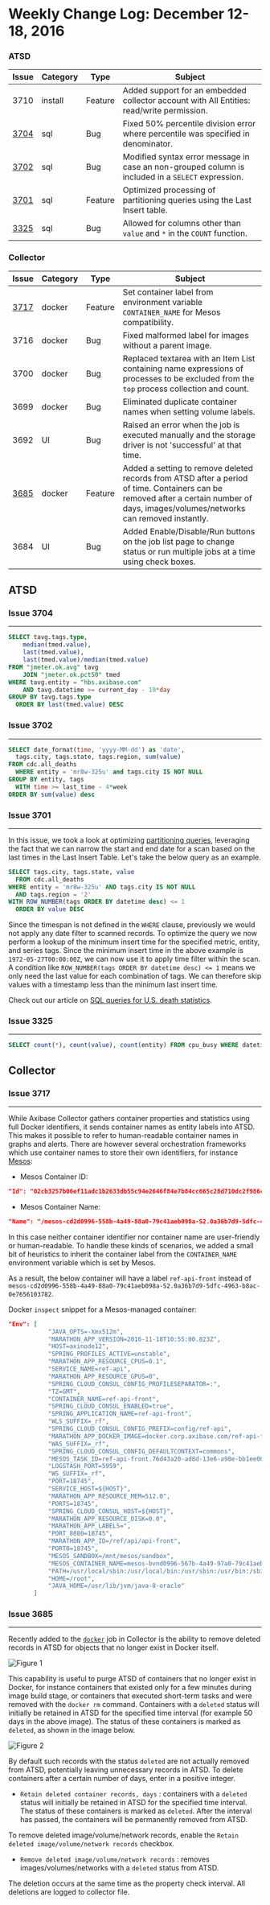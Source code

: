 Weekly Change Log: December 12-18, 2016
=======================================

### ATSD

| Issue    | Category        | Type            | Subject                                                   |
|----------|-----------------|-----------------|-----------------------------------------------------------|
| 3710     | install         | Feature         | Added support for an embedded collector account with All Entities: read/write permission.                                      |
| [3704](#issue-3704)     | sql             | Bug             | Fixed 50% percentile division error where percentile was specified in denominator.                              |
| [3702](#issue-3702)     | sql             | Bug             | Modified syntax error message in case an non-grouped column is included in a `SELECT` expression.                          |
| [3701](#issue-3701)     | sql             | Feature         | Optimized processing of partitioning queries using the Last Insert table.                        |
| [3325](#issue-3325)     | sql             | Bug             | Allowed for columns other than `value` and `*` in the `COUNT` function.                                  |

### Collector

| Issue    | Category        | Type            | Subject                                                   |       
|----------|-----------------|-----------------|-----------------------------------------------------------|
| [3717](#issue-3717)     | docker          | Feature         | Set container label from environment variable `CONTAINER_NAME` for Mesos compatibility. |
| 3716     | docker          | Bug             | Fixed malformed label for images without a parent image. |
| 3700     | docker          | Bug             | Replaced textarea with an Item List containing name expressions of processes to be excluded from the `top` process collection and count. |
| 3699     | docker          | Bug             | Eliminated duplicate container names when setting volume labels.      |
| 3692     | UI              | Bug             | Raised an error when the job is executed manually and the storage driver is not 'successful' at that time. |
| [3685](#issue-3685)     | docker          | Feature         | Added a setting to remove deleted records from ATSD after a period of time. Containers can be removed after a certain number of days, images/volumes/networks can removed instantly. |
| 3684     | UI              | Bug             | Added Enable/Disable/Run buttons on the job list page to change status or run multiple jobs at a time using check boxes.                             |

## ATSD

### Issue 3704
--------------

```sql
SELECT tavg.tags.type,
    median(tmed.value),
    last(tmed.value),
    last(tmed.value)/median(tmed.value)
FROM "jmeter.ok.avg" tavg
    JOIN "jmeter.ok.pct50" tmed
WHERE tavg.entity = "hbs.axibase.com"
    AND tavg.datetime >= current_day - 10*day
GROUP BY tavg.tags.type
  ORDER BY last(tmed.value) DESC
```

### Issue 3702
--------------

```sql
SELECT date_format(time, 'yyyy-MM-dd') as 'date',
  tags.city, tags.state, tags.region, sum(value)
FROM cdc.all_deaths
  WHERE entity = 'mr8w-325u' and tags.city IS NOT NULL
GROUP BY entity, tags
  WITH time >= last_time - 4*week
ORDER BY sum(value) desc
```

### Issue 3701
--------------

In this issue, we took a look at optimizing [partitioning queries](../../sql#partitioning), leveraging the fact that we can narrow the start and end date for a scan based on the last times in the Last
Insert Table. Let's take the below query as an example.

```sql
SELECT tags.city, tags.state, value
  FROM cdc.all_deaths
WHERE entity = 'mr8w-325u' AND tags.city IS NOT NULL
  AND tags.region = '2'
WITH ROW_NUMBER(tags ORDER BY datetime desc) <= 1
  ORDER BY value DESC
```

Since the timespan is not defined in the `WHERE` clause, previously we would not apply any date filter to scanned records.
To optimize the query we now perform a lookup of the minimum insert time for the specified metric, entity, and series tags.
Since the minimum insert time in the above example is `1972-05-27T00:00:00Z`, we can now use it to apply time filter within the scan. A condition like `ROW_NUMBER(tags ORDER BY datetime desc) <= 1` means we
only need the last value for each combination of tags. We can therefore skip values with a timestamp less than the minimum last insert time.

Check out our article on [SQL queries for U.S. death statistics](https://github.com/axibase/atsd-use-cases/blob/master/USMortality/README.md).

### Issue 3325
--------------

```sql
SELECT count(*), count(value), count(entity) FROM cpu_busy WHERE datetime > previous_minute GROUP BY entity
```

## Collector

### Issue 3717
--------------

While Axibase Collector gathers container properties and statistics using full Docker identifiers, it sends container names as entity labels into ATSD. This makes it possible to refer
to human-readable container names in graphs and alerts. There are however several orchestration frameworks which use container names to store their own identifiers, for
instance [Mesos](https://mesos.apache.org/):

* Mesos Container ID:

```json
"Id": "02cb3257b06ef11adc1b2633db55c94e2646f84e7b84cc665c28d710dc2f986c"
```

* Mesos Container Name:

```json
"Name": "/mesos-cd2d0996-558b-4a49-88a0-79c41aeb098a-S2.0a36b7d9-5dfc-4963-b8ac-0e7656103782"
```

In this case neither container identifier nor container name are user-friendly or human-readable. To handle these kinds of scenarios, we added a small bit of heuristics to inherit the container
label from the `CONTAINER_NAME` environment variable which is set by Mesos.

As a result, the below container will have a label `ref-api-front` instead of `mesos-cd2d0996-558b-4a49-88a0-79c41aeb098a-S2.0a36b7d9-5dfc-4963-b8ac-0e7656103782`.

Docker `inspect` snippet for a Mesos-managed container:

```json
"Env": [
           "JAVA_OPTS=-Xmx512m",
           "MARATHON_APP_VERSION=2016-11-18T10:55:00.823Z",
           "HOST=axinode12",
           "SPRING_PROFILES_ACTIVE=unstable",
           "MARATHON_APP_RESOURCE_CPUS=0.1",
           "SERVICE_NAME=ref-api",
           "MARATHON_APP_RESOURCE_GPUS=0",
           "SPRING_CLOUD_CONSUL_CONFIG_PROFILESEPARATOR=:",
           "TZ=GMT",
           "CONTAINER_NAME=ref-api-front",
           "SPRING_CLOUD_CONSUL_ENABLED=true",
           "SPRING_APPLICATION_NAME=ref-api-front",
           "WLS_SUFFIX=_rf",
           "SPRING_CLOUD_CONSUL_CONFIG_PREFIX=config/ref-api",
           "MARATHON_APP_DOCKER_IMAGE=docker.corp.axibase.com/ref-api-front:2.0.3",
           "WAS_SUFFIX=_rf",
           "SPRING_CLOUD_CONSUL_CONFIG_DEFAULTCONTEXT=commons",
           "MESOS_TASK_ID=ref-api-front.76d43a20-ad8d-13e6-a98e-bb1ee0814583",
           "LOGSTASH_PORT=5959",
           "WS_SUFFIX=_rf",
           "PORT=18745",
           "SERVICE_HOST=${HOST}",
           "MARATHON_APP_RESOURCE_MEM=512.0",
           "PORTS=18745",
           "SPRING_CLOUD_CONSUL_HOST=${HOST}",
           "MARATHON_APP_RESOURCE_DISK=0.0",
           "MARATHON_APP_LABELS=",
           "PORT_8080=18745",
           "MARATHON_APP_ID=/ref/api/api-front",
           "PORT0=18745",
           "MESOS_SANDBOX=/mnt/mesos/sandbox",
           "MESOS_CONTAINER_NAME=mesos-bvnd0996-567b-4a49-97a0-79c41aeb034a-S2.0a36b7d9-5dfc-4963-b8ac-0e7656103782",
           "PATH=/usr/local/sbin:/usr/local/bin:/usr/sbin:/usr/bin:/sbin:/bin",
           "HOME=/root",
           "JAVA_HOME=/usr/lib/jvm/java-8-oracle"
       ]
```

### Issue 3685
--------------

Recently added to the [`docker`](https://github.com/axibase/axibase-collector/blob/master/jobs/docker.md#docker-job) job in Collector is the ability to remove deleted records in ATSD for objects that no longer exist in Docker itself.

![Figure 1](Figure1.png)

This capability is useful to purge ATSD of containers that no longer exist in Docker, for instance containers that existed only for a few minutes during image build stage, or containers
that executed short-term tasks and were removed with the `docker rm` command. Containers with a `deleted` status will initially be retained in ATSD for the specified time interval (for
example 50 days in the above image). The status of these containers is marked as `deleted`, as shown in the image below.

![Figure 2](Figure2.png)

By default such records with the status `deleted` are not actually removed from ATSD, potentially leaving unnecessary records in ATSD. To delete containers after a certain number of days, enter in a positive integer.

* `Retain deleted container records, days` : containers with a `deleted` status will initially be retained in ATSD for the specified time interval. The status of these containers is marked as `deleted`. After the interval has passed, the containers will be permanently removed from ATSD.

To remove deleted image/volume/network records, enable the `Retain deleted image/volume/network records` checkbox.

* `Remove deleted image/volume/network records` : removes images/volumes/networks with a `deleted` status from ATSD.

The deletion occurs at the same time as the property check interval. All deletions are logged to collector file.
